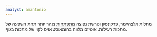 ```yaml
---
analyst: amantonio
---
```


מחלות אלצהיימר, פרקינסון וטרשת נפוצה [מתפתחות](https://www.ncbi.nlm.nih.gov/pubmed/28889024) מהר יותר תחת השפעה של מתכות רעילות. אוטיזם מלווה בהומאוסטאזיס לקוי של מתכות בגוף.
